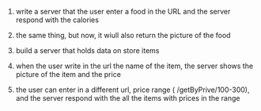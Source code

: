 1) write a server that the user enter a food in the URL and the server respond with the calories
2) the same thing, but now, it wiull also return the picture of the food

3) build a server that holds data on store items
4) when the user write in the url the name of the item, the server shows the picture of the item and the price
5) the user can enter in a different url, price range ( /getByPrive/100-300), and the server respond with the all the items with prices in the range
